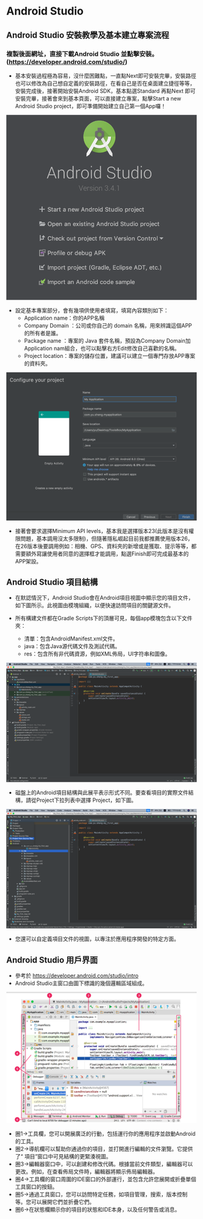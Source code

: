 # Android Studio
## Android Studio 安裝教學及基本建立專案流程
### 複製後面網址，直接下載Android Studio 並點擊安裝。(https://developer.android.com/studio/)
* 基本安裝過程極為容易，沒什麼困難點，一直點Next即可安裝完畢，安裝路徑也可以修改為自己想自定義的安裝路徑，在看自己是否在桌面建立捷徑等等，安裝完成後，接著開始安裝Android SDK，基本點選Standard 再點Next 即可安裝完畢，接著會來到基本頁面，可以直接建立專案，點擊Start a new Android Studio project，即可準備開始建立自己第一個App囉！    
  
![](https://github.com/sheng19960125/Base-AndroidStudio/blob/master/android_studio_menu.png)   
  
* 設定基本專案部分，會有幾項供使用者填寫，填寫內容類別如下：  
    * Application name：你的APP名稱  
    * Company Domain  ：公司或你自己的 domain 名稱，用來辨識這個APP的所有者是誰。  
    * Package name    ：專案的 Java 套件名稱，預設為Company Domain加Application nam組合，也可以點擊右方Edit修改自己喜歡的名稱。  
    * Project location：專案的儲存位置，建議可以建立一個專門存放APP專案的資料夾。  
  
![](https://github.com/sheng19960125/Base-AndroidStudio/blob/master/android_studio_set_type.png)   
  
* 接著會要求選擇Minimum API levels，基本我是選擇版本23(此版本是沒有權限問題，基本調用沒太多限制)，但隨著隱私崛起目前我都推薦使用版本26，在26版本後要調用例如：相機、GPS、資料夾的新增或是獲取、提示等等，都需要額外寫讓使用者同意的選擇框才能調用，點選Finish即可完成最基本的APP架設。  
  
## Android Studio 項目結構
* 在默認情況下，Android Studio會在Android項目視圖中顯示您的項目文件，如下圖所示。此視圖由模塊組織，以便快速訪問項目的關鍵源文件。  
  
* 所有構建文件都在Gradle Scripts下的頂層可見，每個app模塊包含以下文件夾：  
   * 清單：包含AndroidManifest.xml文件。  
   * java：包含Java源代碼文件及測試代碼。  
   * res：包含所有非代碼資源，例如XML佈局，UI字符串和圖像。  
  
![](https://github.com/sheng19960125/Base-AndroidStudio/blob/master/android_studio_main.png)  
  
* 磁盤上的Android項目結構與此展平表示形式不同。要查看項目的實際文件結構，請從Project下拉列表中選擇 Project，如下圖。  
  
![](https://github.com/sheng19960125/Base-AndroidStudio/blob/master/android_studio_main_project.png)  
  
* 您還可以自定義項目文件的視圖，以專注於應用程序開發的特定方面。  

## Android Studio 用戶界面
* 參考於 https://developer.android.com/studio/intro   
* Android Studio主窗口由圖下標識的幾個邏輯區域組成。  
  
![](https://github.com/sheng19960125/Base-AndroidStudio/blob/master/android_studio_tools.png)    
   
* 圈1->工具欄，您可以開展廣泛的行動，包括運行你的應用程序並啟動Android的工具。
* 圈2->導航欄可以幫助你通過你的項目，並打開進行編輯的文件瀏覽。它提供了“ 項目”窗口中可見結構的更緊湊視圖。
* 圈3->編輯器窗口中，可以創建和修改代碼。根據當前文件類型，編輯器可以更改。例如，在查看佈局文件時，編輯器將顯示佈局編輯器。
* 圈4->工具欄的窗口周圍的IDE窗口的外部運行，並包含允許您展開或折疊單個工具窗口的按鈕。
* 圈5->通過工具窗口，您可以訪問特定任務，如項目管理，搜索，版本控制等。您可以展開它們並折疊它們。
* 圈6->在狀態欄顯示你的項目的狀態和IDE本身，以及任何警告或消息。
